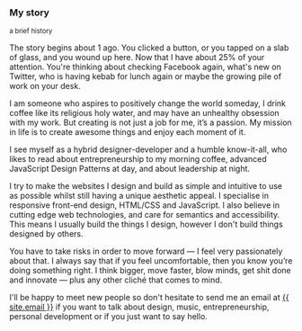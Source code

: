 <hgroup class="section-header">
  <div class="section-header__inner">
    <h3 class="section-title">My story</h3>
    <small class="section-title__desc">a brief history</small>
  </div>
</hgroup>

The story begins about <span class="seconds-counter">1</span> ago. You clicked a button, or you tapped on a slab of glass, and you wound up here. Now that I have about 25% of your attention. You're thinking about checking Facebook again, what's new on Twitter, who is having kebab for lunch again or maybe the growing pile of work on your desk.

I am someone who aspires to positively change the world someday, I drink coffee like its religious holy water, and may have an unhealthy obsession with my work. But creating is not just a job for me, it’s a passion. My mission in life is to create awesome things and enjoy each moment of it.

I see myself as a hybrid designer-developer and a humble know-it-all, who likes to read about entrepreneurship to my morning coffee, advanced JavaScript Design Patterns at day, and about leadership at night.

I try to make the websites I design and build as simple and intuitive to use as possible whilst still having a unique aesthetic appeal. I specialise in responsive front-end design, HTML/CSS and JavaScript. I also believe in cutting edge web technologies, and care for semantics and accessibility. This means I usually build the things I design, however I don't build things designed by others.

You have to take risks in order to move forward — I feel very passionately about that. I always say that if you feel uncomfortable, then you know you’re doing something right. I think bigger, move faster, blow minds, get shit done and innovate — plus any other cliché that comes to mind.

I'll be happy to meet new people so don't hesitate to send me an email at <a href="mailto:{{ site.email }}">{{ site.email }}</a> if you want to talk about design, music, entrepreneurship, personal development or if you just want to say hello.
